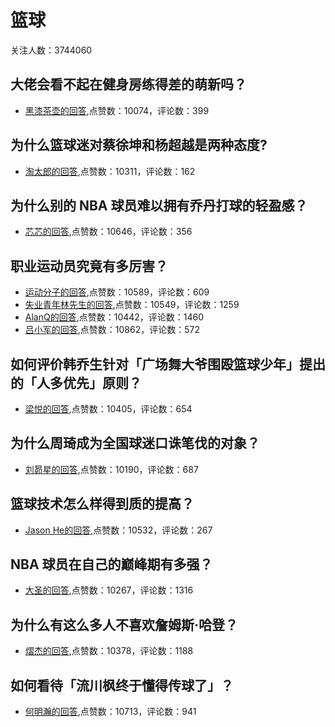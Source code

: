 #  篮球 
关注人数：3744060
## 大佬会看不起在健身房练得差的萌新吗？
- [黑漆茶壶的回答](https://www.zhihu.com/question/336464303/answer/772693195),点赞数：10074，评论数：399
## 为什么篮球迷对蔡徐坤和杨超越是两种态度?
- [淘太郎的回答](https://www.zhihu.com/question/316154921/answer/625811371),点赞数：10311，评论数：162
## 为什么别的 NBA 球员难以拥有乔丹打球的轻盈感？
- [芯芯的回答](https://www.zhihu.com/question/360928369/answer/950449810),点赞数：10646，评论数：356
## 职业运动员究竟有多厉害？
- [运动分子的回答](https://www.zhihu.com/question/274958537/answer/383166932),点赞数：10589，评论数：609
- [失业青年林先生的回答](https://www.zhihu.com/question/274958537/answer/450288649),点赞数：10549，评论数：1259
- [AlanQ的回答](https://www.zhihu.com/question/274958537/answer/384526258),点赞数：10442，评论数：1460
- [吕小军的回答](https://www.zhihu.com/question/274958537/answer/-2005856705),点赞数：10862，评论数：572
## 如何评价韩乔生针对「广场舞大爷围殴篮球少年」提出的「人多优先」原则？
- [梁悦的回答](https://www.zhihu.com/question/60590417/answer/177916864),点赞数：10405，评论数：654
## 为什么周琦成为全国球迷口诛笔伐的对象？
- [刘昴星的回答](https://www.zhihu.com/question/344116252/answer/817624276),点赞数：10190，评论数：687
## 篮球技术怎么样得到质的提高？
- [Jason He的回答](https://www.zhihu.com/question/20301627/answer/29937147),点赞数：10532，评论数：267
## NBA 球员在自己的巅峰期有多强？
- [大圣的回答](https://www.zhihu.com/question/309100195/answer/744996637),点赞数：10267，评论数：1316
## 为什么有这么多人不喜欢詹姆斯·哈登？
- [熠杰的回答](https://www.zhihu.com/question/315291477/answer/883373916),点赞数：10378，评论数：1188
## 如何看待「流川枫终于懂得传球了」？
- [何明瀚的回答](https://www.zhihu.com/question/20202027/answer/22440025),点赞数：10713，评论数：941
